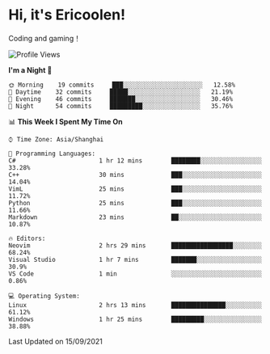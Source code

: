 # Hi, it's Ericoolen!
Coding and gaming！

<!--START_SECTION:waka-->
![Profile Views](http://img.shields.io/badge/Profile%20Views-43-blue)

**I'm a Night 🦉** 

```text
🌞 Morning    19 commits     ███░░░░░░░░░░░░░░░░░░░░░░   12.58% 
🌆 Daytime    32 commits     █████░░░░░░░░░░░░░░░░░░░░   21.19% 
🌃 Evening    46 commits     ███████░░░░░░░░░░░░░░░░░░   30.46% 
🌙 Night      54 commits     █████████░░░░░░░░░░░░░░░░   35.76%

```


📊 **This Week I Spent My Time On** 

```text
⌚︎ Time Zone: Asia/Shanghai

💬 Programming Languages: 
C#                       1 hr 12 mins        ████████░░░░░░░░░░░░░░░░░   33.28% 
C++                      30 mins             ███░░░░░░░░░░░░░░░░░░░░░░   14.04% 
VimL                     25 mins             ███░░░░░░░░░░░░░░░░░░░░░░   11.72% 
Python                   25 mins             ███░░░░░░░░░░░░░░░░░░░░░░   11.66% 
Markdown                 23 mins             ██░░░░░░░░░░░░░░░░░░░░░░░   10.87%

🔥 Editors: 
Neovim                   2 hrs 29 mins       █████████████████░░░░░░░░   68.24% 
Visual Studio            1 hr 7 mins         ███████░░░░░░░░░░░░░░░░░░   30.9% 
VS Code                  1 min               ░░░░░░░░░░░░░░░░░░░░░░░░░   0.86%

💻 Operating System: 
Linux                    2 hrs 13 mins       ███████████████░░░░░░░░░░   61.12% 
Windows                  1 hr 25 mins        █████████░░░░░░░░░░░░░░░░   38.88%

```


 Last Updated on 15/09/2021
<!--END_SECTION:waka-->

